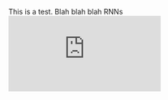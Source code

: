 
This is a test. Blah blah blah RNNs
![RNN Equation](https://latex.codecogs.com/png.latex?h%5E%7B(t)%7D_%7Bi%7D%3Df%5Cleft(W%5E%7Bhh%7D_%7Bij%7Dh%5E%7B(t-1)%7D_%7Bj%7D%2BW%5E%7Bxh%7D_%7Bij%7Dx%5E%7B(t)%7D_%7Bj%7D%2Bb_%7Bi%7D%5Cright))
